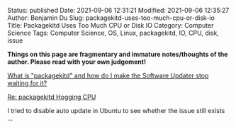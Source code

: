 Status: published
Date: 2021-09-06 12:31:21
Modified: 2021-09-06 12:35:27
Author: Benjamin Du
Slug: packagekitd-uses-too-much-cpu-or-disk-io
Title: Packagekitd Uses Too Much CPU or Disk IO
Category: Computer Science
Tags: Computer Science, OS, Linux, packagekitd, IO, CPU, disk, issue

**Things on this page are fragmentary and immature notes/thoughts of the author. Please read with your own judgement!**

[What is "packagekitd" and how do I make the Software Updater stop waiting for it?](https://askubuntu.com/questions/1065507/what-is-packagekitd-and-how-do-i-make-the-software-updater-stop-waiting-for-it)

[Re: packagekitd Hogging CPU](https://www.spinics.net/linux/fedora/fedora-users/msg507630.html)

I tried to disable auto update in Ubuntu to see whether the issue still exists ...